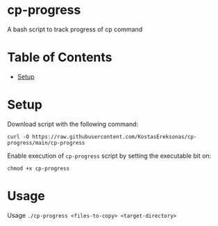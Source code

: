 # cp-progress
A bash script to track progress of cp command

Table of Contents
=================
* [Setup](#Setup)

# Setup

Download script with the following command:

`curl -O https://raw.githubusercontent.com/KostasEreksonas/cp-progress/main/cp-progress`

Enable execution of `cp-progress` script by setting the executable bit on:

`chmod +x cp-progress`

# Usage

Usage `./cp-progress <files-to-copy> <target-directory>`
